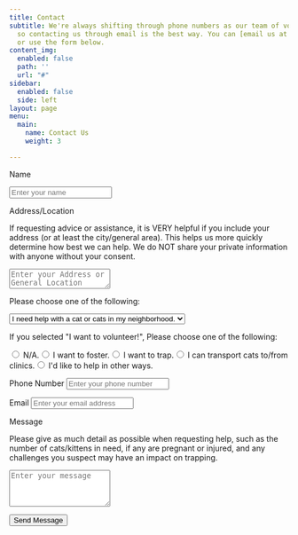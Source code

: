 ```yaml
---
title: Contact
subtitle: We're always shifting through phone numbers as our team of volunteers changes,
  so contacting us through email is the best way. You can [email us at our at address](mailto:nwacommunitycatproject@gmail.com)
  or use the form below.
content_img:
  enabled: false
  path: ''
  url: "#"
sidebar:
  enabled: false
  side: left
layout: page
menu:
  main:
    name: Contact Us
    weight: 3

---
```

<form name="contactForm" method="POST" netlify-honeypot="bot-field" data-netlify="true" id="contact-form" class="contact-form">

<p class="form-row">

<label class="form-label" for="contact-user-name">Name</label>

<input type="text" name="name" id="contact-user-name" class="form-input" placeholder="Enter your name" required> <span class="input-focus" aria-hidden="true"></span> </p>

<p class="form-row"> <label class="form-label" for="contact-address">Address/Location</label>

<p>If requesting advice or assistance, it is VERY helpful if you include your address (or at least the city/general area). This helps us more quickly determine how best we can help. We do NOT share your private information with anyone without your consent.</p>

<textarea name="address" id="contact-address" class="form-textarea" rows="2" placeholder="Enter your Address or General Location"></textarea> <span class="input-focus" aria-hidden="true" required></span> </p>

<p class="form-row">

<label class="form-label" for="concern">Please choose one of the following:</label>

<select name="concern" id="concern">

<option value="I need help with a cat or cats in my neighborhood.">I need help with a cat or cats in my neighborhood.</option> <option value="I need advice, or more information.">I need advice, or more information.</option> <option value="I want to volunteer!">I want to volunteer!</option> </select></p>

<p class="form-row" id="contact-radio">

<p>If you selected "I want to volunteer!", Please choose one of the following:</p>

<input type="radio" id="1" name="contact-radio" value="N/A"> <label for="1">N/A.</label><input type="radio" id="2" name="contact-radio" value="I want to foster."> <label for="2">I want to foster.</label><input type="radio" id="3" name="contact-radio" value="I want to trap."> <label for="3">I want to trap.</label><input type="radio" id="4" name="contact-radio" value="I want to transport cats to/from clinics."> <label for="4">I can transport cats to/from clinics.</label><input type="radio" id="5" name="contact-radio" value="I'd like to help in other ways."> <label for="5">I'd like to help in other ways.</label>

</p>

<p class="form-row"> <label class="form-label" for="contact-user-phone">Phone Number</label> <input type="phone" name="phone" id="contact-user-phone" class="form-input" placeholder="Enter your phone number" required> <span class="input-focus" aria-hidden="true"></span> </p>

<p class="form-row"> <label class="form-label" for="contact-user-email">Email</label> <input type="email" name="email" id="contact-user-email" class="form-input" placeholder="Enter your email address"> <span class="input-focus" aria-hidden="true"></span> </p>

<p class="form-row"> <label class="form-label" for="contact-message">Message</label>

<p>Please give as much detail as possible when requesting help, such as the number of cats/kittens in need, if any are pregnant or injured, and any challenges you suspect may have an impact on trapping.</p>

 <textarea name="message" id="contact-message" class="form-textarea" rows="4" placeholder="Enter your message" required></textarea> <span class="input-focus" aria-hidden="true" required></span> </p>

<input type="hidden" name="form-name" value="contactForm" /> <p class="form-row form-submit">

<button type="submit" class="primary button">Send Message</button> </p> </form>